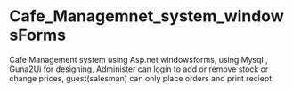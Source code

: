 # Cafe_Managemnet_system_windowsForms
Cafe Management system using Asp.net windowsforms, using Mysql , Guna2Ui for designing, Administer can login to add or remove stock or change prices, guest(salesman) can only place orders and print reciept
